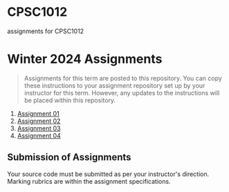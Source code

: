 # CPSC1012
assignments for CPSC1012
# Winter 2024 Assignments
> Assignments for this term are posted to this repository. You can copy these instructions to your assignment repository set up by your instructor for this term. However, any updates to the instructions will be placed within this repository.

1. [Assignment 01](./Assignment-01/README.md)
1. [Assignment 02](./Assignment-02/README.md)
1. [Assignment 03](./Assignment-03/README.md)
1. [Assignment 04](#)

## Submission of Assignments
Your source code must be submitted as per your instructor's direction. Marking rubrics are within the assignment specifications.
